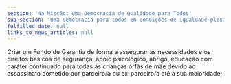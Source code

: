 ```yaml
---
section: '4a Missão: Uma Democracia de Qualidade para Todos'
sub_section: "Uma democracia para todos em condições de igualdade plena"
fulfilled_date: null
links_to_news_articles: null
---
```


Criar um Fundo de Garantia de forma a assegurar as necessidades e os direitos básicos de segurança, apoio psicológico, abrigo, educação com caráter continuado para todas as crianças órfãs de mãe devido ao assassinato cometido por parceiro/a ou ex-parceiro/a até à sua maioridade;